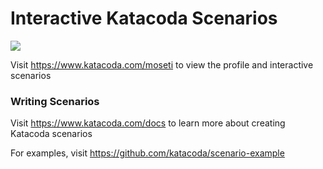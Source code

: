 # Interactive Katacoda Scenarios

[![](http://shields.katacoda.com/katacoda/moseti/count.svg)](https://www.katacoda.com/moseti "Get your profile on Katacoda.com")

Visit https://www.katacoda.com/moseti to view the profile and interactive scenarios

### Writing Scenarios
Visit https://www.katacoda.com/docs to learn more about creating Katacoda scenarios

For examples, visit https://github.com/katacoda/scenario-example
